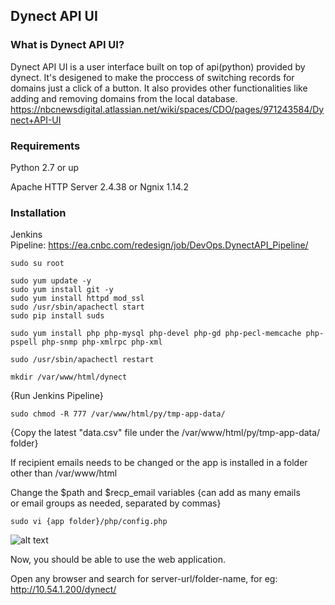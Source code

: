 ## Dynect API UI

### What is Dynect API UI?
Dynect API UI is a user interface built on top of api(python) provided by dynect. It's desigened to make the proccess of switching records for domains just a click of a button. It also provides other functionalities like adding and removing domains from the local database. 
https://nbcnewsdigital.atlassian.net/wiki/spaces/CDO/pages/971243584/Dynect+API-UI

### Requirements
Python 2.7 or up

Apache HTTP Server 2.4.38 or Ngnix 1.14.2

### Installation
Jenkins Pipeline: https://ea.cnbc.com/redesign/job/DevOps.DynectAPI_Pipeline/
```
sudo su root

sudo yum update -y
sudo yum install git -y
sudo yum install httpd mod_ssl
sudo /usr/sbin/apachectl start
sudo pip install suds

sudo yum install php php-mysql php-devel php-gd php-pecl-memcache php-pspell php-snmp php-xmlrpc php-xml

sudo /usr/sbin/apachectl restart

mkdir /var/www/html/dynect
```
{Run Jenkins Pipeline}
```
sudo chmod -R 777 /var/www/html/py/tmp-app-data/
```
{Copy the latest "data.csv" file under the /var/www/html/py/tmp-app-data/ folder}

If recipient emails needs to be changed or the app is installed in a folder other than /var/www/html

Change the $path and $recp_email variables {can add as many emails or email groups as needed, separated by commas}
```
sudo vi {app folder}/php/config.php

```
![alt text](https://github.com/cnbc/DevOps.Dynect.APIUI/blob/develop/images/Screen%20Shot%202019-04-08%20at%2010.15.52%20AM.png)

Now, you should be able to use the web application.

Open any browser and search for server-url/folder-name, for eg: http://10.54.1.200/dynect/









